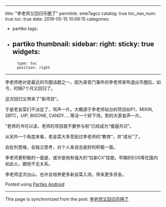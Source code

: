 
---
title: "李老师又回归币圈了"
permlink: sme7agcz
catalog: true
toc_nav_num: true
toc: true
date: 2019-05-15 10:09:15
categories:
- partiko
tags:
- partiko
thumbnail: 
sidebar:
    right:
        sticky: true
widgets:
    -
        type: toc
        position: right
---


李老师绝对是最近的币圈话题之一，因为录音门事件的李老师宣布退出币圈后，如今，时隔7个月又回归了。

这次回归又带来了“新项目”。

于是老韭菜们不淡定了，骂声一片。大概源于李老师站台的项目如P1，MIXIN, SBTC，UIP, BIGONE, CANDY.....等没一个好下场，割的大家哀声一片。

“老师的书可以读，老师的项目就不要参与啦”已经成为“傻逼共识”。

从另外一个角度来看，老韭菜大多受到过李老师的“教育”，并“成长”了。

会批判思维，会独立思考，对个人来说总是好的积极一面。

李老师更积极的一面是，或许是他有强大的“拉新CX”技能，早期的EOS等在国内如此火，跟他不无关系。

李老师这次出山，也许会培养更多新韭菜入场，带来更多资金。

Posted using [Partiko Android](https://partiko.app/referral/yellowbird)

- - -

This page is synchronized from the post: [李老师又回归币圈了](https://steemit.com/@yellowbird/sme7agcz)
